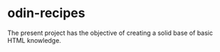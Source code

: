 # odin-recipes

The present project has the objective of creating a solid base of basic HTML knowledge.